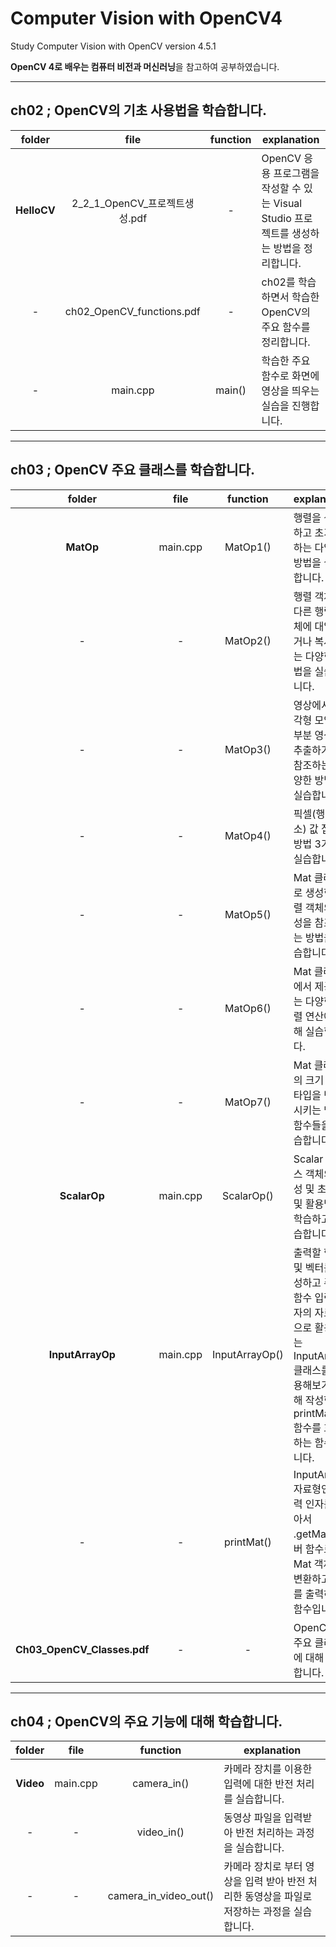 # Computer Vision with OpenCV4
Study Computer Vision with OpenCV version 4.5.1


**OpenCV 4로 배우는 컴퓨터 비전과 머신러닝**을 참고하여 공부하였습니다.

---

## ch02 ; OpenCV의 기초 사용법을 학습합니다.

folder | file | function | explanation
:----: | :----: | :----: | ----
**HelloCV** | 2_2_1_OpenCV_프로젝트생성.pdf | - | OpenCV 응용 프로그램을 작성할 수 있는 Visual Studio 프로젝트를 생성하는 방법을 정리합니다.
| - | ch02_OpenCV_functions.pdf | - | ch02를 학습하면서 학습한 OpenCV의 주요 함수를 정리합니다.
| - | main.cpp | main() | 학습한 주요 함수로 화면에 영상을 띄우는 실습을 진행합니다.

---

## ch03 ; OpenCV 주요 클래스를 학습합니다.

folder | file | function | explanation
:----: | :----: | :----: | ----
**MatOp** | main.cpp | MatOp1() | 행렬을 생성하고 초기화하는 다양한 방법을 실습합니다.
| - | - | MatOp2() | 행렬 객체를 다른 행렬 객체에 대입하거나 복사하는 다양한 방법을 실습합니다.
| - | - | MatOp3() | 영상에서 사각형 모양의 부분 영상을 추출하거나 참조하는 다양한 방법을 실습합니다.
| - | - | MatOp4() | 픽셀(행렬 원소) 값 접근 방법 3가지를 실습합니다.
| - | - | MatOp5() | Mat 클래스로 생성한 행렬 객체의 속성을 참조하는 방법을 실습합니다.
| - | - | MatOp6() | Mat 클래스에서 제공하는 다양한 행렬 연산에 대해 실습합니다.
| - | - | MatOp7() | Mat 클래스의 크기 또는 타입을 변화시키는 멤버 함수들을 실습합니다.
**ScalarOp** | main.cpp | ScalarOp() | Scalar 클래스 객체의 생성 및 초기화 및 활용법을 학습하고 실습합니다.
**InputArrayOp** | main.cpp | InputArrayOp() | 출력할 행렬 및 벡터를 생성하고 주로 함수 입력인자의 자료형으로 활용되는 InputArray 클래스를 활용해보기 위해 작성한 printMat() 함수를 호출하는 함수입니다.
| - | - | printMat() | InputArray 자료형인 입력 인자를 받아서 .getMat() 멤버 함수로 Mat 객체로 변환하고 이를 출력하는 함수입니다.
**Ch03_OpenCV_Classes.pdf** | - | - | OpenCV의 주요 클래스에 대해 정리합니다.

---

## ch04 ; OpenCV의 주요 기능에 대해 학습합니다.

folder | file | function | explanation
| :----: | :----: | :----: | ----
**Video** | main.cpp | camera_in() | 카메라 장치를 이용한 입력에 대한 반전 처리를 실습합니다.
| - | - | video_in() | 동영상 파일을 입력받아 반전 처리하는 과정을 실습합니다.
| - | - | camera_in_video_out() | 카메라 장치로 부터 영상을 입력 받아 반전 처리한 동영상을 파일로 저장하는 과정을 실습합니다.
